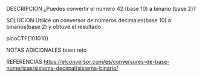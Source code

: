 DESCRIPCION
¿Puedes convertir el número 42 (base 10) a binario (base 2)?
 
SOLUCION
Utilicé un conversor de números decimales(base 10) a binarios(base 2) y obtuve el resultado

picoCTF{101010}

NOTAS ADICIONALES
buen reto 

REFERENCIAS
https://elconversor.com/es/conversores-de-base-numericas/sistema-decimal/sistema-binario/